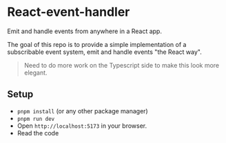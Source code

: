 # React-event-handler

Emit and handle events from anywhere in a React app.

The goal of this repo is to provide a simple implementation of a subscribable event system,
emit and handle events "the React way".

> Need to do more work on the Typescript side to make this look more elegant.

## Setup

* `pnpm install` (or any other package manager)
* `pnpm run dev`
* Open `http://localhost:5173` in your browser.
* Read the code
